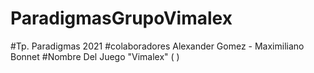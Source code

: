 # ParadigmasGrupoVimalex
#Tp. Paradigmas 2021
#colaboradores Alexander Gomez - Maximiliano Bonnet 
#Nombre Del Juego "Vimalex" ( )
